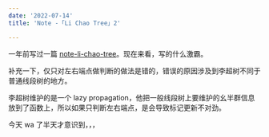 ```yaml
---
date: '2022-07-14'
title: 'Note -「Li Chao Tree」2'

---
```


一年前写过一篇 [note-li-chao-tree](https://www.luogu.com.cn/blog/161849/note-li-chao-tree)。现在来看，写的什么激霸。

补充一下，仅只对左右端点做判断的做法是错的，错误的原因涉及到李超树不同于普通线段树的地方。

李超树维护的是一个 lazy propagation，他把一般线段树上要维护的幺半群信息放到了函数上，所以如果只判断左右端点，是会导致标记更新不对劲。

今天 wa 了半天才意识到，，，